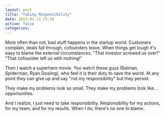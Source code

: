 ```yaml
---
layout: post
title: "Taking Responsibility"
date: 2013-01-13 23:39
active: false
categories: 
---
```


More often than not, bad stuff happens in the startup world. Customers complain, deals fall through, cofounders leave. When things get tough it's easy to blame the external circumstances. "That investor screwed us over!" "That cofounder left us with nothing!"

Then I watch a superhero movie. You watch these guys (Batman, Spiderman, Ryan Gosling), who feel it is their duty to save the world. At any point they can give up and say "not my responsibility" but they persist.

They make my problems look so small. They make my problems look like… opportunities.

And I realize, I just need to take responsibility. Responsibility for my actions, for my team, and for my results. When I do, there's no one to blame.